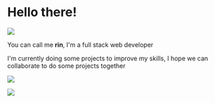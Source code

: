 # **Hello there!**
![](https://i.pinimg.com/originals/df/ea/ef/dfeaef14270d7418b9c7960d279753f9.gif)
<!-- [![Anurag's GitHub stats](https://github-readme-stats.vercel.app/api?username=R1N-NY44)](https://github.com/R1N-NY44/github-readme-stats) -->
You can call me **rin**,
I'm a full stack web developer

I'm currently doing some projects to improve my skills, I hope we can collaborate to do some projects together

![](https://komarev.com/ghpvc/?username=your-github-R1N-NY44&color=14e0e0&style=flat-square)
<!-- ![](https://github-readme-stats.vercel.app/api?username=R1N-NY44&show_icons=true&theme=gruvbox) -->
![](https://github-readme-stats.vercel.app/api?username=R1N-NY44&show_icons=true)


